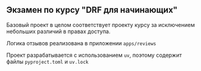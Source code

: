 ## Экзамен по курсу "DRF для начинающих"

Базовый проект в целом соответствует проекту курсу за исключением небольших различий в правах доступа.

Логика отзывов реализована в приложении `apps/reviews`

Проект разрабатывается с использованием `uv`, поэтому содержит файлы `pyproject.toml` и `uv.lock`